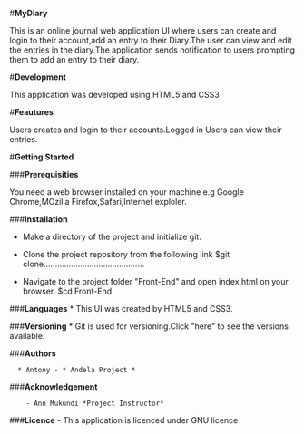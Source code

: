 #**MyDiary**

This is an online journal web application UI where users can create and login to their account,add an entry to their Diary.The user can view and edit the entries in the diary.The application sends notification to users prompting them to add an entry to their diary.  

#**Development**

This application was developed using HTML5 and CSS3

#**Feautures**

Users creates and login to their accounts.Logged in Users can view their entries.

#**Getting Started**

###**Prerequisities**

You need a web browser installed on your machine e.g Google Chrome,MOzilla Firefox,Safari,Internet exploler.

###**Installation**

- Make a directory of the project and initialize git.
- Clone the project repository from the following link
    $git clone............................................

- Navigate to the project folder "Front-End" and open index.html on your browser.
    $cd Front-End

###**Languages**
     * This UI was created by HTML5 and CSS3.

###**Versioning**
      * Git is used for versioning.Click "here" to see the versions available.

###**Authors**

      * Antony - * Andela Project *

###**Acknowledgement**

        - Ann Mukundi *Project Instructor*

###**Licence**
    - This application is licenced under GNU licence